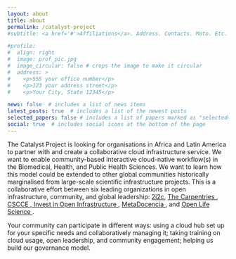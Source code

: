 ```yaml
---
layout: about
title: about
permalink: /catalyst-project
#subtitle: <a href='#'>Affiliations</a>. Address. Contacts. Moto. Etc.

#profile:
#  align: right
#  image: prof_pic.jpg
#  image_circular: false # crops the image to make it circular
#  address: >
#    <p>555 your office number</p>
#    <p>123 your address street</p>
#    <p>Your City, State 12345</p>

news: false  # includes a list of news items
latest_posts: true  # includes a list of the newest posts
selected_papers: false # includes a list of papers marked as "selected={true}"
social: true  # includes social icons at the bottom of the page
---
```


The Catalyst Project is looking for organisations in Africa and Latin America to partner with and create a collaborative cloud infrastructure service. We want to enable community-based interactive cloud-native workflow(s) in the Biomedical, Health, and Public Health Sciences. We want to learn how this model could be extended to other global communities historically marginalised from large-scale scientific infrastructure projects. This is a collaborative effort between six leading organizations in open infrastructure, community, and global leadership: <a href ='https://2i2c.org/'>2i2c</a>, <a  href ='https://carpentries.org/index.html'> The Carpentries </a>,<a href ='https://www.cscce.org/'> CSCCE </a>,<a href ='https://investinopen.org/'> Invest in Open Infrastructure </a>, <a href ='https://www.metadocencia.org/'> MetaDocencia </a>, and <a href ='https://openlifesci.org/'> Open Life Science </a>.

Your community can participate in different ways: using a cloud hub set up for your specific needs and collaboratively managing it; taking training on cloud usage, open leadership, and community engagement; helping us build our governance model.


